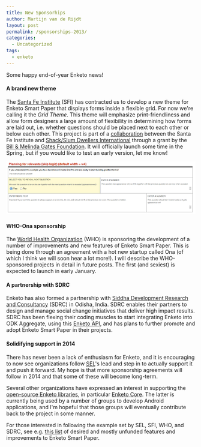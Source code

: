 ```yaml
---
title: New Sponsorhips
author: Martijn van de Rijdt
layout: post
permalink: /sponsorships-2013/
categories:
  - Uncategorized
tags:
  - enketo
---
```


Some happy end-of-year Enketo news!

#### A brand new theme

The [Santa Fe Institute](http://www.santafe.edu/) (SFI) has contracted us to develop a new theme for Enketo Smart Paper that displays forms inside a flexible grid. For now we're calling it the _Grid Theme_. This theme will emphasize print-friendliness and allow form designers a large amount of flexibility in determining how forms are laid out, i.e. whether questions should be placed next to each other or below each other. This project is part of a [collaboration](http://www.santafe.edu/news/item/gates-slums-announce/) between the Santa Fe Institute and [Shack/Slum Dwellers International](http://www.sdinet.org/) through a grant by the [Bill & Melinda Gates Foundation](http://www.gatesfoundation.org/). It will officially launch some time in the Spring, but if you would like to test an early version, let me know!

![Grid Theme Preview](../files/2013/12/grid-preview.png "Grid Theme Preview")

#### WHO-Ona sponsorship

The [World Health Organization](http://www.who.int/en/) (WHO) is sponsoring the development of a number of improvements and new features of Enketo Smart Paper. This is being done through an agreement with a hot new startup called Ona (of which I think we will soon hear a lot more!). I will describe the WHO-sponsored projects in detail in future posts. The first (and sexiest) is expected to launch in early January.


#### A partnership with SDRC

Enketo has also formed a partnership with [Siddha Development Research and Consultancy](http://sdrc.co.in/) (SDRC) in Odisha, India. SDRC enables their partners to design and manage social change initiatives that deliver high impact results. SDRC has been flexing their coding muscles to start integrating Enketo into ODK Aggregate, using this [Enketo API](http://apidocs.enketo.org), and has plans to further promote and adopt Enketo Smart Paper in their projects.

#### Solidifying support in 2014

There has never been a lack of enthusiasm for Enketo, and it is encouraging to now see organizations follow [SEL](http://modi.mech.columbia.edu/)'s lead and step in to actually support it and push it forward. My hope is that more sponsorship agreements will follow in 2014 and that some of these will become long-term.

Several other organizations have expressed an interest in supporting the [open-source Enketo libraries](https://github.com/enketo?tab=repositories), in particular [Enketo Core](https://github.com/enketo/enketo-core). The latter is currently being used by a number of groups to develop Android applications, and I'm hopeful that those groups will eventually contribute back to the project in some manner.

For those interested in following the example set by SEL, SFI, WHO, and SDRC, see e.g. [this list](https://github.com/enketo/enketo-core/issues?state=open) of desired and mostly unfunded features and improvements to Enketo Smart Paper.
